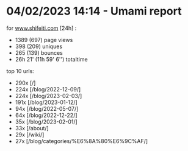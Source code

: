# 04/02/2023 14:14 - Umami report
for www.shifeiti.com [24h] :

 - 1389 (697) page views
 - 398 (209) uniques
 - 265 (139) bounces
 - 26h 21'  (11h 59' 6'') totaltime


top 10 urls:
 - 290x [/]
 - 224x [/blog/2022-12-09/]
 - 224x [/blog/2023-02-03/]
 - 191x [/blog/2023-01-12/]
 - 94x [/blog/2022-05-07/]
 - 64x [/blog/2022-12-22/]
 - 35x [/blog/2023-02-01/]
 - 33x [/about/]
 - 29x [/wiki/]
 - 27x [/blog/categories/%E6%8A%80%E6%9C%AF/]


